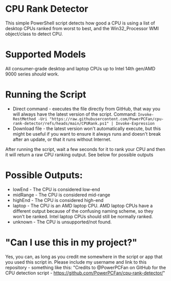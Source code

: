 # CPU Rank Detector
This simple PowerShell script detects how good a CPU is using a list of desktop CPUs ranked from worst to best, and the Win32_Processor WMI object/class to detect CPU.

# Supported Models
All consumer-grade desktop and laptop CPUs up to Intel 14th gen/AMD 9000 series *should* work. 

# Running the Script
- Direct command - executes the file directly from GitHub, that way you will always have the latest version of the script. Command: `Invoke-RestMethod -Uri "https://raw.githubusercontent.com/PowerPCFan/cpu-rank-detector/refs/heads/main/CPURank.ps1" | Invoke-Expression`
- Download file - the latest version won't automatically execute, but this might be useful if you want to ensure it always runs and doesn't break after an update, or that it runs without Internet.

After running the script, wait a few seconds for it to rank your CPU and then it will return a raw CPU ranking output. See below for possible outputs

# Possible Outputs:
- lowEnd - The CPU is considered low-end
- midRange - The CPU is considered mid-range
- highEnd - The CPU is considered high-end
- laptop - The CPU is an AMD laptop CPU. AMD laptop CPUs have a different output because of the confusing naming scheme, so they won't be ranked. Intel laptop CPUs should still be normally ranked.
- unknown - The CPU is unsupported/not found.

# "Can I use this in my project?" 
Yes, you can, as long as you credit me somewhere in the script or app that you used this script in.
Please include my username and link to this repository - something like this:
"Credits to @PowerPCFan on GitHub for the CPU detection script - https://github.com/PowerPCFan/cpu-rank-detector/" 
